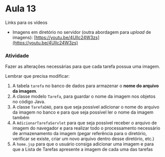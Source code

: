 # Aula 13



Links para os vídeos

- Imagens em diretório no servidor (outra abordagem para *upload* de imagens): [https://youtu.be/4UlIc24W3zs](https://youtu.be/4UlIc24W3zs)



### Atividade



Fazer as alterações necessárias para que cada tarefa possua uma imagem.



Lembrar que precisa modificar:

1. A tabela `tarefa` no banco de dados para armazenar o **nome do arquivo da imagem**.
2. A classe modelo `Tarefa`, para guardar o nome da imagem nos objetos no código Java.
3. A classe `TarefaDAO`, para que seja possível adicionar o nome do arquivo da imagem no banco e para que seja possível ler o nome da imagem também
4. A `AdicionarTarefaServlet` para que seja possível receber o arquivo de imagem do navegador e para realizar todo o processamento necessário de armazenamento da imagem (pegar referência para o diretório, verificar se existe, criar um novo arquivo dentro desse diretório, etc.)
5. A `home.jsp` para que o usuário consiga adicionar uma imagem e para que a Lista de Tarefas apresente a imagem de cada uma das tarefas